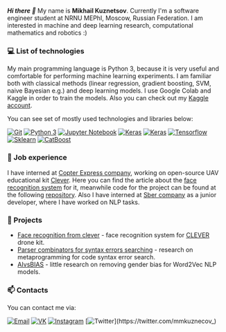 ***Hi there 👋*** My name is **Mikhail Kuznetsov**. Currently I'm a software engineer student at NRNU MEPhI, Moscow, Russian Federation. I am interested in machine and deep learning research, computational mathematics and robotics :)

### :computer: List of technologies

My main programming language is Python 3, because it is very useful and comfortable for performing machine learning experiments. I am familiar both with classical methods (linear regression, gradient boosting, SVM, naive Bayesian e.g.) and deep learning models. I use Google Colab and Kaggle in order to train the models. Also you can check out my [Kaggle account](https://www.kaggle.com/mmkuznecov).

You can see set of mostly used technologies and libraries below:

[![Git](https://img.shields.io/badge/-Git-F05032?logo=Git&logoColor=white)]()
[![Python 3](https://img.shields.io/badge/-Python-3776AB?logo=python&logoColor=white)]()
[![Jupyter Notebook](https://img.shields.io/badge/-Jupyter%20Notebook-F37626?logo=jupyter&logoColor=white)]()
[![Keras](https://img.shields.io/badge/-Keras-D00000?logo=Keras&logoColor=white)]()
[![Keras](https://img.shields.io/badge/-Pytorch-D00000?logo=pytorch&logoColor=white)]()
[![Tensorflow](https://img.shields.io/badge/-Tensorflow-0000?logo=Tensorflow&color=orange&logoColor=white)]()
[![Sklearn](https://img.shields.io/badge/-Sklearn-0000?logo=Scikit-learn&logoColor=white)]()
[![CatBoost](https://img.shields.io/badge/-CatBoost-0000?&logo=&color=yellow&logoColor=white)]()

### :construction_worker: Job experience

I have interned at [Copter Express company](https://coex.tech), working on open-source UAV educational kit [Clever](https://github.com/CopterExpress/clover). Here you can find the article about the [face recognition system](https://clover.coex.tech/en/face_recognition.html) for it, meanwhile code for the project can be found at the following [repository](https://github.com/mmkuznecov/face_recognition_from_clever). Also I have interned at [Sber company](https://github.com/Sberbank-Technology) as a junior developer, where I have worked on NLP tasks.

### :rocket: Projects

* [Face recognition from clever](https://github.com/mmkuznecov/face_recognition_from_clever) - face recognition system for [CLEVER](https://github.com/CopterExpress/clover) drone kit.
* [Parser combinators for syntax errors searching](https://github.com/mmkuznecov/Parser_combinators_for_syntax_errors_searching) - research on metaprogramming for code syntax error search.
* [AIvsBIAS](https://github.com/mmkuznecov/AIvsBIAS) - little research on removing gender bias for Word2Vec NLP models.

### :mailbox: Contacts

You can contact me via:

[![Email](https://img.shields.io/badge/-Email-de4343?logo=Gmail&logoColor=white&link=mailto:mmkuznecov2002@gmail.com)](mailto:mmkuznecov2002@gmail.com)
[![VK](https://img.shields.io/badge/-VK-4680C2?logo=vk&logoColor=white&link=https://vk.com/mmkuznecov)](https://vk.com/mmkuznecov)
[![Instagram](https://img.shields.io/badge/-Instagram-000?logo=Instagram&logoColor=white&link=https://www.instagram.com/moisha_daily/)](https://www.instagram.com/moisha_daily/)
[![Twitter](http://img.shields.io/badge/-Twitter-0000?logo=Twitter&color=00acee&logoColor=white&link=https://twitter.com/mmkuznecov_)](https://twitter.com/mmkuznecov_)
